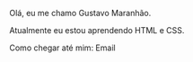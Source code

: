 Olá, eu me chamo Gustavo Maranhão.

Atualmente eu estou aprendendo HTML e CSS.

Como chegar até mim:  Email

<div>
  <a href="https://github.com/Gustavo0530"></a>
<img src="https://github-readme-stats.vercel.app/api?username=Gustavo0530&show_icons=true&theme=dracula" alt="">
  <img src="https://github-readme-stats.vercel.app/api/top-langs/?username=Gustavo0530&layout=compact&show_icons=true&theme=dracula" alt="">
  <div>
